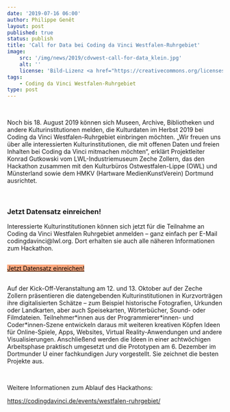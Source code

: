 ```yaml
---
date: '2019-07-16 06:00'
author: Philippe Genêt
layout: post
published: true
status: publish
title: 'Call for Data bei Coding da Vinci Westfalen-Ruhrgebiet'
image:
    src: '/img/news/2019/cdvwest-call-for-data_klein.jpg'
    alt: ''
    license: 'Bild-Lizenz <a href="https://creativecommons.org/licenses/by/4.0/deed.de" target="_blank">CC-BY 4.0</a> (Bild beschnitten) Norwegisches Nationalarchiv, Fotograf: Ragge Strand'
tags:
    - Coding da Vinci Westfalen-Ruhrgebiet
type: post
---
```

<br/>
<p>Noch bis 18. August 2019 können sich Museen, Archive, Bibliotheken und andere Kulturinstitutionen melden, die Kulturdaten im Herbst 2019 bei Coding da Vinci Westfalen-Ruhrgebiet einbringen möchten. „Wir freuen uns über alle interessierten Kulturinstitutionen, die mit offenen Daten und freien Inhalten bei Coding da Vinci mitmachen möchten“, erklärt Projektleiter Konrad Gutkowski vom LWL-Industriemuseum Zeche Zollern, das den Hackathon zusammen mit den Kulturbüros Ostwestfalen-Lippe (OWL) und Münsterland sowie dem HMKV (Hartware MedienKunstVerein) Dortmund ausrichtet.</p><br/>

<h3>Jetzt Datensatz einreichen!</h3>

<p>Interessierte Kulturinstitutionen können sich jetzt für die Teilnahme an Coding da Vinci Westfalen Ruhrgebiet anmelden – ganz einfach per E-Mail codingdavinci@lwl.org. Dort erhalten sie auch alle näheren Informationen zum Hackathon.</p> 
<div class="row" style="margin-top:30px; margin-bottom:30px;">
	<div class="col-lg-6 col-lg-offset-4">
		<a class="btn btn-primary btn-lg btn-events" style="background-color: #fda87e; color: #000000;" href="mailto:codingdavinci@lwl.org" target="_blank" role="button">Jetzt Datensatz einreichen!</a>
	</div>
</div>

<p>Auf der Kick-Off-Veranstaltung am 12. und 13. Oktober auf der Zeche Zollern präsentieren die datengebenden Kulturinstitutionen in Kurzvorträgen ihre digitalisierten Schätze – zum Beispiel historische Fotografien, Urkunden oder Landkarten, aber auch Speisekarten, Wörterbücher, Sound- oder Filmdateien. Teilnehmer*innen aus der Programmierer*innen- und Coder*innen-Szene entwickeln daraus mit weiteren kreativen Köpfen Ideen für Online-Spiele, Apps, Websites, Virtual Reality-Anwendungen und andere Visualisierungen. Anschließend werden die Ideen in einer achtwöchigen Arbeitsphase praktisch umgesetzt und die Prototypen am 6. Dezember im Dortmunder U einer fachkundigen Jury vorgestellt. Sie zeichnet die besten Projekte aus.</p><br/>

<p>Weitere Informationen zum Ablauf des Hackathons:</p>
<a href="/events/westfalen-ruhrgebiet/">https://codingdavinci.de/events/westfalen-ruhrgebiet/</a>
